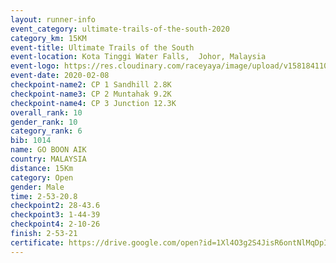 ```yaml
--- 
layout: runner-info 
event_category: ultimate-trails-of-the-south-2020 
category_km: 15KM 
event-title: Ultimate Trails of the South 
event-location: Kota Tinggi Water Falls,  Johor, Malaysia 
event-logo: https://res.cloudinary.com/raceyaya/image/upload/v1581841103/logo/2020/ultimate-trails-2020_i93dfj.jpg 
event-date: 2020-02-08 
checkpoint-name2: CP 1 Sandhill 2.8K 
checkpoint-name3: CP 2 Muntahak 9.2K 
checkpoint-name4: CP 3 Junction 12.3K 
overall_rank: 10
gender_rank: 10
category_rank: 6
bib: 1014
name: GO BOON AIK
country: MALAYSIA
distance: 15Km
category: Open
gender: Male
time: 2-53-20.8
checkpoint2: 28-43.6
checkpoint3: 1-44-39
checkpoint4: 2-10-26
finish: 2-53-21
certificate: https://drive.google.com/open?id=1Xl4O3g2S4JisR6ontNlMqDpInQKexugJ
--- 
```

